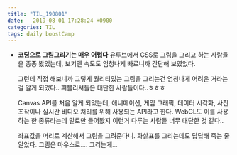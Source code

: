 ```yaml
---
title: "TIL_190801"
date:   2019-08-01 17:28:24 +0900
categories: TIL
tags: daily boostCamp
---
```


* **코딩으로 그림그리기는 매우 어렵다**
  유투브에서 CSS로 그림을 그리고 하는 사람들을 종종 봤었는데, 보기엔 속도도 엄청나게 빠르니까 간단해 보였었다.  
    
  그런데 직접 해보니까 그렇게 퀄리티있는 그림을 그리는건 엄청나게 어려운 거라는 걸 알게 되었다.. 퍼블리셔들은 대단한 사람들이다..ㅎㅎㅎ
    
  Canvas API를 처음 알게 되었는데, 애니메이션, 게임 그래픽, 데이터 시각화, 사진 조작이나 실시간 비디오 처리를 위해 사용되는 API라고 한다. WebGL도 이를 사용하는 한 종류라는데 말로만 들어봤지 이런거 다루는 사람들 너무 대단한 것 같다..  
    
  좌표값을 머리로 계산해서 그림을 그려준다니. 화살표를 그리는데도 답답해 죽는 줄 알았다. 그림은 마우스로.... 그리는게...  

